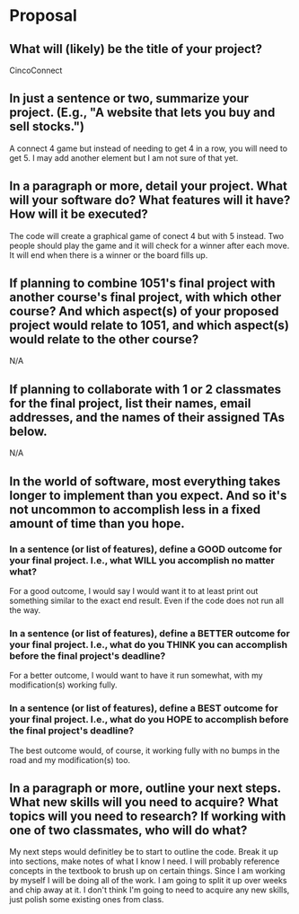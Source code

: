 # Proposal

## What will (likely) be the title of your project?

CincoConnect

## In just a sentence or two, summarize your project. (E.g., "A website that lets you buy and sell stocks.")

A connect 4 game but instead of needing to get 4 in a row, you will need to get 5. I may add another element but I am not sure of that yet.

## In a paragraph or more, detail your project. What will your software do? What features will it have? How will it be executed?

The code will create a graphical game of conect 4 but with 5 instead. Two people should play the game and it will check for a winner after each move. It will end when there is a winner or the board fills up.

## If planning to combine 1051's final project with another course's final project, with which other course? And which aspect(s) of your proposed project would relate to 1051, and which aspect(s) would relate to the other course?

N/A

## If planning to collaborate with 1 or 2 classmates for the final project, list their names, email addresses, and the names of their assigned TAs below.

N/A

## In the world of software, most everything takes longer to implement than you expect. And so it's not uncommon to accomplish less in a fixed amount of time than you hope.

### In a sentence (or list of features), define a GOOD outcome for your final project. I.e., what WILL you accomplish no matter what?

For a good outcome, I would say I would want it to at least print out something similar to the exact end result. Even if the code does not run all the way.

### In a sentence (or list of features), define a BETTER outcome for your final project. I.e., what do you THINK you can accomplish before the final project's deadline?

For a better outcome, I would want to have it run somewhat, with my modification(s) working fully.

### In a sentence (or list of features), define a BEST outcome for your final project. I.e., what do you HOPE to accomplish before the final project's deadline?

The best outcome would, of course, it working fully with no bumps in the road and my modification(s) too.

## In a paragraph or more, outline your next steps. What new skills will you need to acquire? What topics will you need to research? If working with one of two classmates, who will do what?

My next steps would definitley be to start to outline the code. Break it up into sections, make notes of what I know I need. I will probably reference concepts in the textbook to brush up on certain things. Since I am working by myself
I will be doing all of the work. I am going to split it up over weeks and chip away at it. I don't think I'm going to need to acquire any new skills, just polish some existing ones from class.
